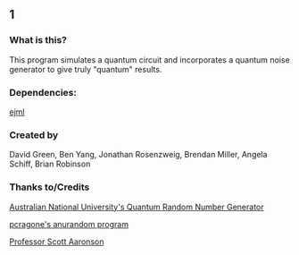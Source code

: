 ## 1

### What is this?
This program simulates a quantum circuit and incorporates a quantum noise generator to give truly "quantum" results.

### Dependencies:
[ejml](https://github.com/lessthanoptimal/ejml)

### Created by
David Green, Ben Yang, Jonathan Rosenzweig, Brendan Miller, Angela Schiff, Brian Robinson

### Thanks to/Credits
[Australian National University's Quantum Random Number Generator](https://qrng.anu.edu.au/)

[pcragone's anurandom program](https://github.com/pcragone/anurandom)

[Professor Scott Aaronson](https://www.scottaaronson.com/)
